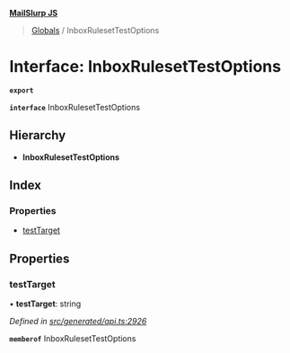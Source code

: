**[MailSlurp JS](../README.md)**

> [Globals](../README.md) / InboxRulesetTestOptions

# Interface: InboxRulesetTestOptions

**`export`** 

**`interface`** InboxRulesetTestOptions

## Hierarchy

* **InboxRulesetTestOptions**

## Index

### Properties

* [testTarget](inboxrulesettestoptions.md#testtarget)

## Properties

### testTarget

•  **testTarget**: string

*Defined in [src/generated/api.ts:2926](https://github.com/mailslurp/mailslurp-client/blob/37bf78e/src/generated/api.ts#L2926)*

**`memberof`** InboxRulesetTestOptions
